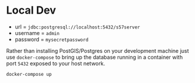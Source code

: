 # Local Dev
* url = `jdbc:postgresql://localhost:5432/s57server`
* username = `admin`
* password = `mysecretpassword`


Rather than installing PostGIS/Postgres on your development machine just use `docker-compose` to bring up the database running 
in a container with port `5432` exposed to your host network.
```shell
docker-compose up
```
